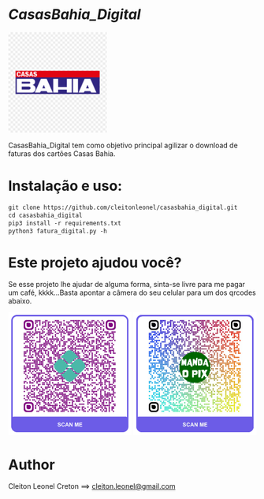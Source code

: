 # _CasasBahia_Digital_

<img src="https://github.com/cleitonleonel/casasbahia_digital/blob/master/src/casas-bahia.png?raw=true" alt="casasbahia_digital" width="200"/>

CasasBahia_Digital tem como objetivo principal agilizar o download de faturas dos cartões Casas Bahia.

# Instalação e uso:

```shell
git clone https://github.com/cleitonleonel/casasbahia_digital.git
cd casasbahia_digital
pip3 install -r requirements.txt
python3 fatura_digital.py -h
```

# Este projeto ajudou você?

Se esse projeto lhe ajudar de alguma forma, sinta-se livre para me pagar um café, kkkk...Basta apontar a câmera do seu celular para um dos qrcodes abaixo.

<img src="https://github.com/cleitonleonel/pypix/blob/master/qrcode.png?raw=true" alt="QRCode Doação" width="250"/>

<img src="https://github.com/cleitonleonel/pypix/blob/master/artistic.gif?raw=true" alt="QRCode Doação" width="250"/>

# Author

Cleiton Leonel Creton ==> cleiton.leonel@gmail.com